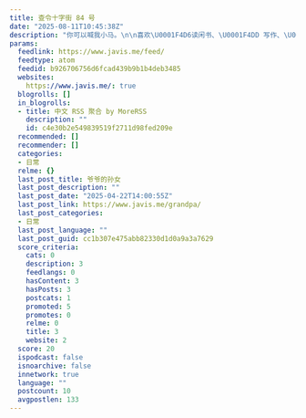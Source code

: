 ```yaml
---
title: 查令十字街 84 号
date: "2025-08-11T10:45:38Z"
description: "你可以喊我小马。\n\n喜欢\U0001F4D6读闲书、\U0001F4DD 写作、\U0001F6DD散步、\U0001F37B喝酒、\U0001F469‍\U0001F3A4看Live和\U0001F406逛动物园（坚决抵制动物表演）。\n\n给我发邮件：letherin1995(at)gmail"
params:
  feedlink: https://www.javis.me/feed/
  feedtype: atom
  feedid: b926706756d6fcad439b9b1b4deb3485
  websites:
    https://www.javis.me/: true
  blogrolls: []
  in_blogrolls:
  - title: 中文 RSS 聚合 by MoreRSS
    description: ""
    id: c4e30b2e549839519f2711d98fed209e
  recommended: []
  recommender: []
  categories:
  - 日常
  relme: {}
  last_post_title: 爷爷的孙女
  last_post_description: ""
  last_post_date: "2025-04-22T14:00:55Z"
  last_post_link: https://www.javis.me/grandpa/
  last_post_categories:
  - 日常
  last_post_language: ""
  last_post_guid: cc1b307e475abb82330d1d0a9a3a7629
  score_criteria:
    cats: 0
    description: 3
    feedlangs: 0
    hasContent: 3
    hasPosts: 3
    postcats: 1
    promoted: 5
    promotes: 0
    relme: 0
    title: 3
    website: 2
  score: 20
  ispodcast: false
  isnoarchive: false
  innetwork: true
  language: ""
  postcount: 10
  avgpostlen: 133
---
```

